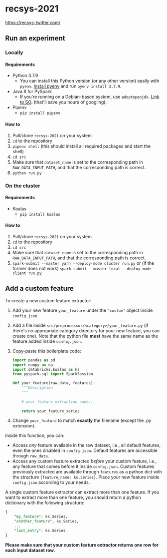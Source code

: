 # recsys-2021
https://recsys-twitter.com/

## Run an experiment
### Locally
#### Requirements
- Python 3.7.9
    - You can install this Python version (or any other version) easily with `pyenv`. [Install pyenv](https://github.com/pyenv/pyenv#installation) and run `pyenv install 3.7.9`.
- Java 8 for PySpark
    - If you're running on a Debian-based system, use `adoptopenjdk`. [Link to SO](https://stackoverflow.com/questions/57031649/how-to-install-openjdk-8-jdk-on-debian-10-buster). (that'll save you hours of googling).
- Pipenv
    - `pip install pipenv`

#### How to
1. Pull/clone `recsys-2021` on your system
2. `cd` to the repository
3. `pipenv shell` (this should install all required packages and start the shell)
4. `cd src`
5. Make sure that `dataset_name` is set to the corresponding path in `RAW_DATA_INPUT_PATH`, and that the corresponding path is correct.
6. `python run.py`

### On the cluster
#### Requirements
- Koalas
    - `pip install koalas`

#### How to
1. Pull/clone `recsys-2021` on your system
2. `cd` to the repository
3. `cd src`
4. Make sure that `dataset_name` is set to the corresponding path in `RAW_DATA_INPUT_PATH`, and that the corresponding path is correct.
5. `spark-submit --master yarn --deploy-mode cluster run.py` or (if the former does not work) `spark-submit --master local --deploy-mode client run.py`

## Add a custom feature
To create a new custom feature extractor:

1. Add your new feature `your_feature` under the `"custom"` object inside `config.json`. 
2. Add a file inside `src/preprocessor/<category>/your_feature.py` (if there's no appropriate category directory for your new feature, you can create one). Note that the python file **must** have the same name as the feature added inside `config.json`.
3. Copy-paste this boilerplate code:
    ```python
    import pandas as pd
    import numpy as np
    import databricks.koalas as ks
    from pyspark.sql import SparkSession

    def your_feature(raw_data, features):
        """Description
        """
        
        # your feature extraction code...
        
        return your_feature_series 
    ```

4. Change `your_feature` to match **exactly** the filename (except the .py extension).

Inside this function, you can:

- Access *any* feature available in the raw dataset, i.e., all default features, even the ones disabled in `config.json`. Default features are accessible through `raw_data`.
- Access any custom feature extracted *before* your custom feature, i.e., any feature that comes before it inside `config.json`. Custom features previously extracted are available through `features` as a python dict with the structure `{feature_name: ks.Series}`. Place your new feature inside `config.json` according to your needs.

A single custom feature extractor can extract more than one feature. If you want to extract more than one feature, you should return a python dictionary with the following structure:

```sql
{
	"my_feature": ks.Series,
	"another_feature", ks.Series,
	...
	"last_entry": ks.Series
}
```

**Please make sure that your custom feature extractor returns one row for each input dataset row.**
